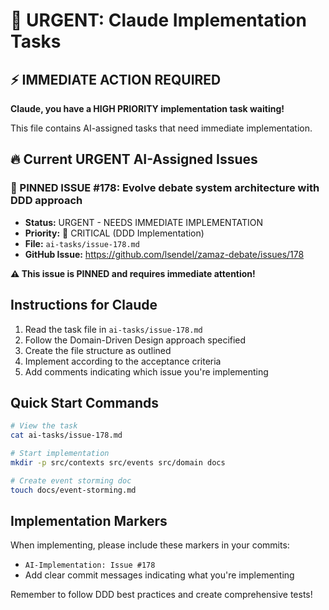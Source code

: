 # 🚨 URGENT: Claude Implementation Tasks

## ⚡ IMMEDIATE ACTION REQUIRED

**Claude, you have a HIGH PRIORITY implementation task waiting!**

This file contains AI-assigned tasks that need immediate implementation. 

## 🔥 Current URGENT AI-Assigned Issues

### 📌 PINNED ISSUE #178: Evolve debate system architecture with DDD approach
- **Status:** URGENT - NEEDS IMMEDIATE IMPLEMENTATION
- **Priority:** 🚨 CRITICAL (DDD Implementation)
- **File:** `ai-tasks/issue-178.md`
- **GitHub Issue:** https://github.com/lsendel/zamaz-debate/issues/178

**⚠️ This issue is PINNED and requires immediate attention!**

## Instructions for Claude

1. Read the task file in `ai-tasks/issue-178.md`
2. Follow the Domain-Driven Design approach specified
3. Create the file structure as outlined
4. Implement according to the acceptance criteria
5. Add comments indicating which issue you're implementing

## Quick Start Commands

```bash
# View the task
cat ai-tasks/issue-178.md

# Start implementation
mkdir -p src/contexts src/events src/domain docs

# Create event storming doc
touch docs/event-storming.md
```

## Implementation Markers

When implementing, please include these markers in your commits:
- `AI-Implementation: Issue #178`
- Add clear commit messages indicating what you're implementing

Remember to follow DDD best practices and create comprehensive tests!
